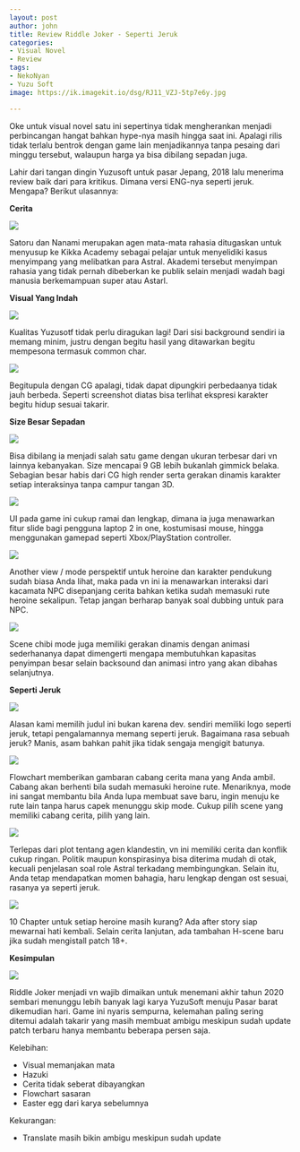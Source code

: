 ```yaml
---
layout: post
author: john
title: Review Riddle Joker - Seperti Jeruk
categories:
- Visual Novel
- Review
tags:
- NekoNyan
- Yuzu Soft
image: https://ik.imagekit.io/dsg/RJ11_VZJ-5tp7e6y.jpg

---
```

Oke untuk visual novel satu ini sepertinya tidak mengherankan menjadi perbincangan hangat bahkan hype-nya masih hingga saat ini. Apalagi rilis tidak terlalu bentrok dengan game lain menjadikannya tanpa pesaing dari minggu tersebut, walaupun harga ya bisa dibilang sepadan juga.

Lahir dari tangan dingin Yuzusoft untuk pasar Jepang, 2018 lalu menerima review baik dari para kritikus. Dimana versi ENG-nya seperti jeruk. Mengapa? Berikut ulasannya:

**Cerita**

![](https://ik.imagekit.io/dsg/RJ1_wF0oM88aKf_.jpg)

Satoru dan Nanami merupakan agen mata-mata rahasia ditugaskan untuk menyusup ke Kikka Academy sebagai pelajar untuk menyelidiki kasus menyimpang yang melibatkan para Astral. Akademi tersebut menyimpan rahasia yang tidak pernah dibeberkan ke publik selain menjadi wadah bagi manusia berkemampuan super atau Astarl.

**Visual Yang Indah**

![](https://ik.imagekit.io/dsg/RJ7_80m_FUap45j.jpg)

Kualitas Yuzusotf tidak perlu diragukan lagi! Dari sisi background sendiri ia memang minim, justru dengan begitu hasil yang ditawarkan begitu mempesona termasuk common char.

![](https://ik.imagekit.io/dsg/RJ25_BB4afck52.jpg)

Begitupula dengan CG apalagi, tidak dapat dipungkiri perbedaanya tidak jauh berbeda. Seperti screenshot diatas bisa terlihat ekspresi karakter begitu hidup sesuai takarir.

**Size Besar Sepadan**

![](https://ik.imagekit.io/dsg/RJ10_5eiQ6hRA9nUb.jpg)

Bisa dibilang ia menjadi salah satu game dengan ukuran terbesar dari vn lainnya kebanyakan. Size mencapai 9 GB lebih bukanlah gimmick belaka. Sebagian besar habis dari CG high render serta gerakan dinamis karakter setiap interaksinya tanpa campur tangan 3D.

![](https://ik.imagekit.io/dsg/RJ20_O4gM09RxD.jpg)

UI pada game ini cukup ramai dan lengkap, dimana ia juga menawarkan fitur slide bagi pengguna laptop 2 in one, kostumisasi mouse, hingga menggunakan gamepad seperti Xbox/PlayStation controller.

![](https://ik.imagekit.io/dsg/RJ2_XC_3x3PRY.jpg)

Another view / mode perspektif untuk heroine dan karakter pendukung sudah biasa Anda lihat, maka pada vn ini ia menawarkan interaksi dari kacamata NPC disepanjang cerita bahkan ketika sudah memasuki rute heroine sekalipun. Tetap jangan berharap banyak soal dubbing untuk para NPC.

![](https://ik.imagekit.io/dsg/RJ14_2vjNj8Mx9C.jpg)

Scene chibi mode juga memiliki gerakan dinamis dengan animasi sederhananya dapat dimengerti mengapa membutuhkan kapasitas penyimpan besar selain backsound dan animasi intro yang akan dibahas selanjutnya.

**Seperti Jeruk**

![](https://ik.imagekit.io/dsg/RJ28_U2OZjmnN7.jpg)

Alasan kami memilih judul ini bukan karena dev. sendiri memiliki logo seperti jeruk, tetapi pengalamannya memang seperti jeruk. Bagaimana rasa sebuah jeruk? Manis, asam bahkan pahit jika tidak sengaja mengigit batunya.

![](https://ik.imagekit.io/dsg/RJ32_sr8xpH_ux.jpg)

Flowchart memberikan gambaran cabang cerita mana yang Anda ambil. Cabang akan berhenti bila sudah memasuki heroine rute. Menariknya, mode ini sangat membantu bila Anda lupa membuat save baru, ingin menuju ke rute lain tanpa harus capek menunggu skip mode. Cukup pilih scene yang memiliki cabang cerita, pilih yang lain.

![](https://ik.imagekit.io/dsg/RJ22_AvyABejdX.jpg)

Terlepas dari plot tentang agen klandestin, vn ini memiliki cerita dan konflik cukup ringan. Politik maupun konspirasinya bisa diterima mudah di otak, kecuali penjelasan soal role Astral terkadang membingungkan. Selain itu, Anda tetap mendapatkan momen bahagia, haru lengkap dengan ost sesuai, rasanya ya seperti jeruk.

![](https://ik.imagekit.io/dsg/RJ33_Tlhe7nzHHOq.jpg)

10 Chapter untuk setiap heroine masih kurang? Ada after story siap mewarnai hati kembali. Selain cerita lanjutan, ada tambahan H-scene baru jika sudah mengistall patch 18+. 

**Kesimpulan**

![](https://ik.imagekit.io/dsg/RJ29_pmKFYUXRrPt_.jpg)

Riddle Joker menjadi vn wajib dimaikan untuk menemani akhir tahun 2020 sembari menunggu lebih banyak lagi karya YuzuSoft menuju Pasar barat dikemudian hari. Game ini nyaris sempurna, kelemahan paling sering ditemui adalah takarir yang masih membuat ambigu meskipun sudah update patch terbaru hanya membantu beberapa persen saja.

Kelebihan:

* Visual memanjakan mata
* Hazuki
* Cerita tidak seberat dibayangkan
* Flowchart sasaran
* Easter egg dari karya sebelumnya

Kekurangan:

* Translate masih bikin ambigu meskipun sudah update